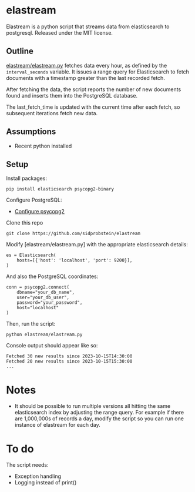 # elastream

Elastream is a python script that streams data from elasticsearch to postgresql. Released under the MIT license.

## Outline

[elastream/elastream.py](elastream/elastrem.py) fetches data  every hour, as defined by the `interval_seconds` variable. It issues a range query for Elasticsearch to fetch documents with a timestamp greater than the last recorded fetch. 

After fetching the data, the script reports the number of new documents found and inserts them into the PostgreSQL database. 

The last_fetch_time is updated with the current time after each fetch, so subsequent iterations fetch new data.

## Assumptions

* Recent python installed

## Setup

Install packages:

```
pip install elasticsearch psycopg2-binary
```

Configure PostgreSQL:
* [Configure psycopg2](https://www.postgresqltutorial.com/postgresql-python/connect/)

Clone this repo

```
git clone https://github.com/sidprobstein/elastream
```

Modify [elastream/elastream.py] with the appropriate elasticsearch details:

```
es = Elasticsearch(
    hosts=[{'host': 'localhost', 'port': 9200}],
)
```

And also the PostgreSQL coordinates:

```
conn = psycopg2.connect(
    dbname="your_db_name",
    user="your_db_user",
    password="your_password",
    host="localhost"
)
```

Then, run the script:

```
python elastream/elastream.py
```

Console output should appear like so:

```
Fetched 30 new results since 2023-10-15T14:30:00
Fetched 20 new results since 2023-10-15T15:30:00
...
```

# Notes

* It should be possible to run multiple versions all hitting the same elasticsearch index by adjusting the range query. For example if there are 1,000,000s of records a day, modify the script so you can run one instance of elastream for each day. 

# To do

The script needs:
* Exception handling
* Logging instead of print()

